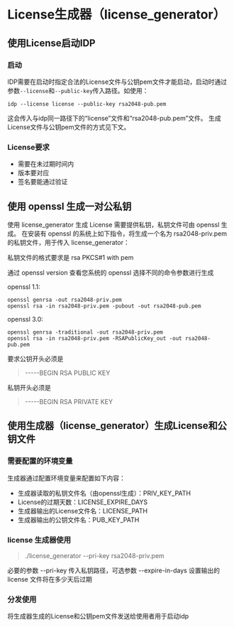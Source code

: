 # License生成器（license_generator）

## 使用License启动IDP

### 启动
IDP需要在启动时指定合法的License文件与公钥pem文件才能启动，启动时通过参数`--license`和`--public-key`传入路径。如使用：
```
idp --license license --public-key rsa2048-pub.pem
```
这会传入与idp同一路径下的“license”文件和“rsa2048-pub.pem”文件。
生成License文件与公钥pem文件的方式见下文。

### License要求
- 需要在未过期时间内
- 版本要对应
- 签名要能通过验证

## 使用 openssl 生成一对公私钥
使用 license_generator 生成 License 需要提供私钥，私钥文件可由 openssl 生成。
在安装有 openssl 的系统上如下指令，将生成一个名为 rsa2048-priv.pem 的私钥文件，用于传入 license_generator：

私钥文件的格式要求是 rsa PKCS#1 with pem

通过 openssl version 查看您系统的 openssl 选择不同的命令参数进行生成

openssl 1.1:

```
openssl genrsa -out rsa2048-priv.pem
openssl rsa -in rsa2048-priv.pem -pubout -out rsa2048-pub.pem
```

openssl 3.0:

```
openssl genrsa -traditional -out rsa2048-priv.pem
openssl rsa -in rsa2048-priv.pem -RSAPublicKey_out -out rsa2048-pub.pem
```

要求公钥开头必须是

> -----BEGIN RSA PUBLIC KEY

私钥开头必须是

> -----BEGIN RSA PRIVATE KEY

## 使用生成器（license_generator）生成License和公钥文件

### 需要配置的环境变量
生成器通过配置环境变量来配置如下内容：
- 生成器读取的私钥文件名（由openssl生成）：PRIV_KEY_PATH
- License的过期天数：LICENSE_EXPIRE_DAYS
- 生成器输出的License文件名：LICENSE_PATH
- 生成器输出的公钥文件名：PUB_KEY_PATH

### license 生成器使用
> ./license_generator --pri-key rsa2048-priv.pem

必要的参数 --pri-key 传入私钥路径，可选参数 --expire-in-days 设置输出的 license 文件将在多少天后过期

### 分发使用
将生成器生成的License和公钥pem文件发送给使用者用于启动idp
